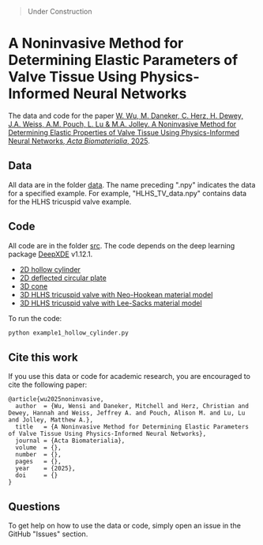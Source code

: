 > Under Construction

# A Noninvasive Method for Determining Elastic Parameters of Valve Tissue Using Physics-Informed Neural Networks

The data and code for the paper [W. Wu, M. Daneker, C. Herz, H. Dewey, J.A. Weiss, A.M. Pouch, L. Lu & M.A. Jolley. A Noninvasive Method for Determining Elastic Properties of Valve Tissue Using Physics-Informed Neural Networks, *Acta Biomaterialia*, 2025](https://arxiv.org/abs/2409.19081).

## Data
All data are in the folder [data](data). The name preceding ".npy" indicates the data for a specified example. For example, "HLHS_TV_data.npy" contains data for the HLHS tricuspid valve example.

## Code

All code are in the folder [src](src). The code depends on the deep learning package [DeepXDE](https://github.com/lululxvi/deepxde) v1.12.1. 

- [2D hollow cylinder](src/example1_hollow_cylinder.py)
- [2D deflected circular plate](src/example2_deflected_circular_plate.py)
- [3D cone](src/eexample3_cone.py)
- [3D HLHS tricuspid valve with Neo-Hookean material model](src/example4_HLHS_TV_NeoHookean.py)
- [3D HLHS tricuspid valve with Lee-Sacks material model](src/example4_HLHS_TV_LeeSacks.py)

To run the code:
```bash
python example1_hollow_cylinder.py
```

## Cite this work

If you use this data or code for academic research, you are encouraged to cite the following paper:

```
@article{wu2025noninvasive,
  author  = {Wu, Wensi and Daneker, Mitchell and Herz, Christian and Dewey, Hannah and Weiss, Jeffrey A. and Pouch, Alison M. and Lu, Lu and Jolley, Matthew A.},
  title   = {A Noninvasive Method for Determining Elastic Parameters of Valve Tissue Using Physics-Informed Neural Networks}, 
  journal = {Acta Biomaterialia},
  volume  = {},
  number  = {},
  pages   = {},
  year    = {2025},
  doi     = {}
}
```

## Questions

To get help on how to use the data or code, simply open an issue in the GitHub "Issues" section.

